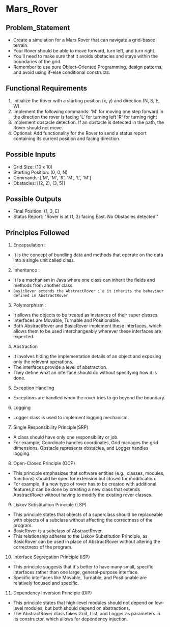 # Mars_Rover

## Problem_Statement
- Create a simulation for a Mars Rover that can navigate a grid-based terrain. 
- Your Rover should be able to move forward, turn left, and turn
right. 
- You'll need to make sure that it avoids obstacles and stays within the boundaries of the grid. 
- Remember to use pure Object-Oriented
Programming, design patterns, and avoid using if-else conditional constructs.

## Functional Requirements
1. Initialize the Rover with a starting position (x, y) and direction (N, S, E, W).
2. Implement the following commands:
'M' for moving one step forward in the direction the rover is facing
'L' for turning left
'R' for turning right
3. Implement obstacle detection. If an obstacle is detected in the path, the Rover should not move.
4. Optional: Add functionality for the Rover to send a status report containing its current position and facing direction.

## Possible Inputs
- Grid Size: (10 x 10)
- Starting Position: (0, 0, N)
- Commands: ['M', 'M', 'R', 'M', 'L', 'M']
- Obstacles: [(2, 2), (3, 5)]

## Possible Outputs
- Final Position: (1, 3, E)
- Status Report: "Rover is at (1, 3) facing East. No Obstacles detected."

## Principles Followed
1. Encapsulation :
  - It is the concept of bundling data and methods that operate  on the data into a single unit called class.
2. Inheritance : 
  - It is a machanism in Java where one class can inherit the fields and methods from another class.
  - `BasicRover extends the AbstractRover i.e it inherits the behaviour defined in AbstractRover`
   
3. Polymorphism :
  - It allows the objects to be treated as instances of their super classes.
  - Interfaces are Movable, Turnable and Positionable.
  - Both AbstractRover and BasicRover implement these interfaces,  which allows them to be used interchangeably wherever these interfaces are expected.
4. Abstraction
 - It involves hiding the implementation details of an object and exposing only the relevent operations.
  - The interfaces provide a level of abstraction.
  - They define what an interface should do without specifying how it is done.
5. Exception Handling
  - Exceptions are handled when the rover tries to go beyond the boundary.
6. Logging
  -  Logger class is used to implement logging mechanism.
7. Single Responsibility Principle(SRP)
  - A class should have only one responsibility or job.
  -  For example, Coordinate handles coordinates, Grid manages the grid dimensions, Obstacle represents obstacles, and Logger handles logging.
8. Open-Closed Principle (OCP)
  -  This principle emphasizes that software entities (e.g., classes, modules, functions) should be open for extension but closed for modification.
  -  For example, if a new type of rover has to be created with additional features,it can be done by creating a new class that extends AbstractRover without having to modify the existing rover classes.
9. Liskov Substituition Principle (LSP)
  - This principle states that objects of a superclass should be replaceable with objects of a subclass without affecting the correctness of the program.
  - BasicRover is a subclass of AbstractRover.
  - This relationship adheres to the Liskov Substitution Principle, as BasicRover can be used in place of AbstractRover without altering the correctness of the program. 
10. Interface Segregation Principle (ISP)
  - This principle suggests that it's better to have many small, specific interfaces rather than one large, general-purpose interface.
  - Specific interfaces like Movable, Turnable, and Positionable are relatively focused and specific.   
11. Dependency Inversion Principle (DIP)
  - This principle states that high-level modules should not depend on low-level modules, but both should depend on abstractions. 
  - The AbstractRover class takes Grid, List<Obstacle>, and Logger as parameters in its constructor, which allows for dependency injection. 
